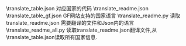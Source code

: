 \translate_table.json 对应国家的代码
\translate_readme.json
\translate_table_gf.json GF网站支持的国家语言
\translate_readme.py 读取translate_readme.json 需要翻译的文件和Json内的语言
\translate_readme_all.py 读取translate_readme.json翻译文件,从\translate_table.json读取所有国家信息.
